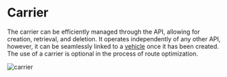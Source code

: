 # Carrier

The carrier can be efficiently managed through the API, allowing for creation, retrieval, and deletion. It operates independently of any other API, however, it can be seamlessly linked to a [vehicle](vehicle.md) once it has been created. The use of a carrier is optional in the process of route optimization.

![carrier](flowchart_carrier.jpg)
